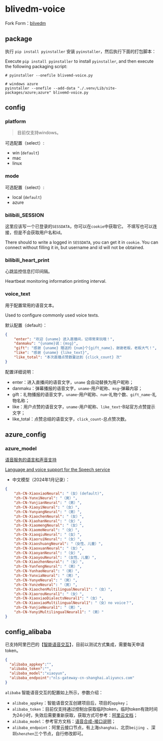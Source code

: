 # blivedm-voice

Fork Form：[blivedm](https://github.com/xfgryujk/blivedm)

## package

执行 `pip install pyinstaller` 安装 `pyinstaller`，然后执行下面的打包脚本：

Execute `pip install pyinstaller` to install `pyinstaller`, and then execute the following packaging script:
```shell
# pyinstaller --onefile blivemd-voice.py

# windows azure
pyinstaller --onefile --add-data "./.venv/Lib/site-packages/azure;azure" blivemd-voice.py
```

## config

### platform

> 目前仅支持windows。

可选配置（select）: 
- win (`default`)
- mac
- linux

### mode

可选配置（select）:
- local (`default`)
- azure

### bilibili_SESSION

这里应该写一个已登录的`SESSDATA`，你可以在`cookie`中获取它。
不填写也可以连接，但是不会获取用户名和id。

There should to write a logged in `SESSDATA`, you can get it in `cookie`.
You can connect without filling it in, but username and id will not be obtained.

### bilibili_heart_print

心跳监控信息打印间隔。

Heartbeat monitoring information printing interval.

### voice_text

用于配置常用的语音文本。

Used to configure commonly used voice texts.

默认配置（default）：
```json
{
    "enter": "欢迎 {uname} 进入直播间，记得常来玩哦！",
    "danmaku": "{uname}说：{msg}",
    "gift": "感谢 {uname} 赠送的 {num}个{gift_name}，谢谢老板，老板大气！",
    "like": "感谢 {uname} {like_text}",
    "like_total": "本次直播点赞数量达到 {click_count} 次"
}
```
配置详细说明：
- enter：进入直播间的语音文字，`uname` 会自动替换为用户昵称；
- danmaku：弹幕播报的语音文字，`uname`-用户昵称、`msg`-弹幕内容；
- gift：礼物播报的语音文字，`uname`-用户昵称、`num`-礼物个数、`gift_name`-礼物名称；
- like：用户点赞的语音文字，`uname`-用户昵称、`like_text`-B站官方点赞提示文字；
- like_total：点赞总结的语音文字，`click_count`-总点赞次数。

## azure_config

### azure_model

[语音服务的语言和声音支持](https://learn.microsoft.com/zh-cn/azure/ai-services/speech-service/language-support?tabs=tts)

[Language and voice support for the Speech service](https://learn.microsoft.com/en-us/azure/ai-services/speech-service/language-support?tabs=tts)

- 中文模型（2024年1月记录）：
```json
{
	"zh-CN-XiaoxiaoNeural": "（女）(default)",
	"zh-CN-YunxiNeural": "（男）",
	"zh-CN-YunjianNeural": "（男）",
	"zh-CN-XiaoyiNeural": "（女）",
	"zh-CN-YunyangNeural": "（男）",
	"zh-CN-XiaochenNeural": "（女）",
	"zh-CN-XiaohanNeural": "（女）",
	"zh-CN-XiaomengNeural": "（女）",
	"zh-CN-XiaomoNeural": "（女）",
	"zh-CN-XiaoqiuNeural": "（女）",
	"zh-CN-XiaoruiNeural": "（女）",
	"zh-CN-XiaoshuangNeural": "（女性、儿童）",
	"zh-CN-XiaoxuanNeural": "（女）",
	"zh-CN-XiaoyanNeural": "（女）",
	"zh-CN-XiaoyouNeural": "（女性、儿童）",
	"zh-CN-XiaozhenNeural": "（女）",
	"zh-CN-YunfengNeural": "（男）",
	"zh-CN-YunhaoNeural": "（男）",
	"zh-CN-YunxiaNeural": "（男）",
	"zh-CN-YunyeNeural": "（男）",
	"zh-CN-YunzeNeural": "（男）",
	"zh-CN-XiaochenMultilingualNeural1": "（女）",
	"zh-CN-XiaorouNeural1": "（女）",
	"zh-CN-XiaoxiaoDialectsNeural1": "（女）",
	"zh-CN-XiaoxiaoMultilingualNeural1": "（女）no voice？",
	"zh-CN-YunjieNeural1": "（男）",
	"zh-CN-YunyiMultilingualNeural1": "（男）"
}
```

## config_alibaba

已支持阿里巴巴的【[智能语音交互](https://nls-portal.console.aliyun.com/overview)】，目前以测试方式集成，需要每天申请token。

```json
{
  "alibaba_appkey":"",
  "alibaba_token":"",
  "alibaba_model":"xiaoyun",
  "alibaba_endpoint":"nls-gateway-cn-shanghai.aliyuncs.com"
}
```

`alibaba` 智能语音交互的配置如上所示，参数介绍：
- `alibaba_appkey`：智能语音交互创建项目后，项目的`appkey`；
- `alibaba_token`：目前仅支持通过控制台获取临时token，临时token有效时间为24小时，失效后需要重新获取，获取方式可参考：[阿里云文档](https://help.aliyun.com/zh/isi/getting-started/obtain-an-access-token-in-the-console)；
- `alibaba_model`：参考官方文档：[语音合成-接口说明](https://help.aliyun.com/zh/isi/developer-reference/overview-of-speech-synthesis)；
- `alibaba_endpoint`：阿里云接口节点，有上海`shanghai`、北京`beijing `、深圳`shenzhen`三个节点，自行修改即可。
